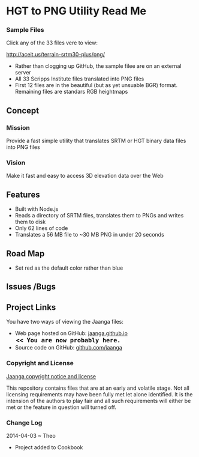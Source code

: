 HGT to PNG Utility Read Me
===

### Sample Files

Click any of the 33 files vere to view:

<http://aceit.us/terrain-srtm30-plus/png/>

* Rather than clogging up GitHub, the sample filee are on an external server
* All 33 Scripps Institute files translated into PNG files
* First 12 files are in the beautiful (but as yet unsuable BGR) format. Remaining files are standars RGB heightmaps


## Concept

### Mission
Provide a fast simple utility that translates SRTM or HGT binary data files into PNG files 

### Vision
Make it fast and easy to access 3D elevation data over the Web

## Features

* Built with Node.js  
* Reads a directory of SRTM files, translates them to PNGs and writes them to disk  
* Only 62 lines of code
* Translates a 56 MB file to ~30 MB PNG in under 20 seconds


## Road Map

* Set red as the default color rather than blue

## Issues /Bugs


## Project Links

You have two ways of viewing the Jaanga files:

* Web page hosted on GitHub: [jaanga.github.io]( http://jaanga.github.io/terrain-plus/cookbook/hgt-to-png/ "view the files as apps." ) <input value="<< You are now probably here." size=28 style="font:bold 12pt monospace;border-width:0;" >  
* Source code on GitHub: [github.com/jaanga]( https://github.com/jaanga/terrain-plus/tree/gh-pages/cookbook/hgt-to-png/ "View the files as source code." ) <scan style=display:none ><< You are now probably here.</scan>


### Copyright and License

[Jaanga copyright notice and license]( https://github.com/jaanga/jaanga.github.io/blob/master/jaanga-copyright-and-mit-license.md )

This repository contains files that are  at an early and volatile stage. Not all licensing requirements may have been fully met let alone identified. It is the intension of the authors to play fair and all such requirements will either be met or the feature in question will turned off.


### Change Log

2014-04-03 ~ Theo

* Project added to Cookbook



